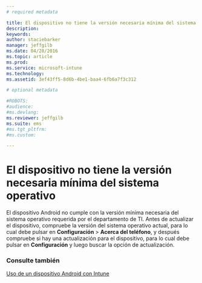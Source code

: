 ```yaml
---
# required metadata

title: El dispositivo no tiene la versión necesaria mínima del sistema operativo | Microsoft Intune
description:
keywords:
author: staciebarker
manager: jeffgilb
ms.date: 04/28/2016
ms.topic: article
ms.prod:
ms.service: microsoft-intune
ms.technology:
ms.assetid: 3ef43ff5-8d6b-4be1-baa4-6fb6a7f3c312

# optional metadata

#ROBOTS:
#audience:
#ms.devlang:
ms.reviewer: jeffgilb
ms.suite: ems
#ms.tgt_pltfrm:
#ms.custom:

---
```



# El dispositivo no tiene la versión necesaria mínima del sistema operativo

El dispositivo Android no cumple con la versión mínima necesaria del sistema operativo requerida por el departamento de TI. Antes de actualizar el dispositivo, compruebe la versión del sistema operativo actual, para lo cual debe pulsar en **Configuración** &gt; **Acerca del teléfono**, y después compruebe si hay una actualización para el dispositivo, para lo cual debe pulsar en **Configuración** y luego buscar la opción de actualización.


### Consulte también
[Uso de un dispositivo Android con Intune](using-your-android-device-with-intune.md)

<!--HONumber=May16_HO1-->


